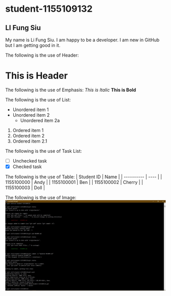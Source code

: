 # student-1155109132
## LI Fung Siu
My name is Li Fung Siu.
I am happy to be a developer.
I am new in GitHub but I am getting good in it.

The following is the use of Header:
# This is Header

The following is the use of Emphasis:
*This is Italic*
**This is Bold**

The following is the use of List:
* Unordered item 1
* Unordered item 2
  * Unordered item 2a
1. Ordered item 1
2. Ordered item 2
  1. Ordered item 2.1

The following is the use of Task List:
- [ ] Unchecked task
- [X] Checked task

The following is the use of Table:
| Student ID | Name   |
| ---------- | ----   |
| 1155100000 | Andy   |
| 1155100001 | Ben    |
| 1155100002 | Cherry |
| 1155100003 | Doll   |

The following is the use of Image:
![Git push record](git_push_record.jpg)
